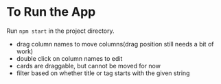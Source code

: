 # To Run the App

Run `npm start` in the project directory.

- drag column names to move columns(drag position still needs a bit of work)
- double click on column names to edit
- cards are draggable, but cannot be moved for now
- filter based on whether title or tag starts with the given string
